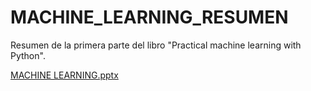 # MACHINE_LEARNING_RESUMEN

Resumen de la primera parte del libro "Practical machine learning with Python".

[MACHINE LEARNING.pptx](https://github.com/SSEGUSTAVO/MACHINE_LEARNING_RESUMEN/files/3737433/MACHINE.LEARNING.pptx)
